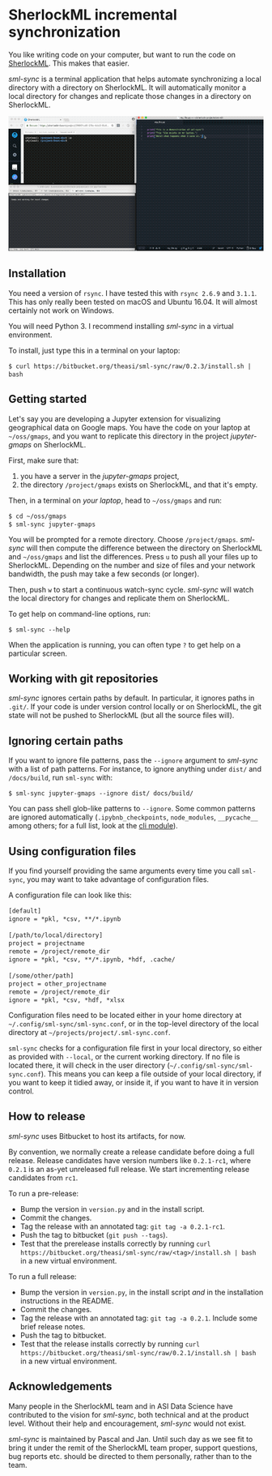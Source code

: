SherlockML incremental synchronization
======================================

You like writing code on your computer, but want to run the code on
[SherlockML](https://sherlockml.com). This makes that easier.

*sml-sync* is a terminal application that helps automate synchronizing a local
directory with a directory on SherlockML. It will automatically monitor a local
directory for changes and replicate those changes in a directory on SherlockML.

![Screencast demo](demo.gif)

Installation
------------

You need a version of `rsync`. I have tested this with `rsync 2.6.9` and
`3.1.1`. This has only really been tested on macOS and Ubuntu 16.04. It will
almost certainly not work on Windows.

You will need Python 3. I recommend installing *sml-sync* in a virtual
environment.

To install, just type this in a terminal on your laptop:

```
$ curl https://bitbucket.org/theasi/sml-sync/raw/0.2.3/install.sh | bash
```

Getting started
---------------

Let's say you are developing a Jupyter extension for visualizing geographical
data on Google maps. You have the code on your laptop at `~/oss/gmaps`, and you
want to replicate this directory in the project *jupyter-gmaps* on SherlockML.

First, make sure that:

1. you have a server in the *jupyter-gmaps* project,
2. the directory `/project/gmaps` exists on SherlockML, and that it's empty.

Then, in a terminal on  *your laptop*, head to `~/oss/gmaps` and run:

```
$ cd ~/oss/gmaps
$ sml-sync jupyter-gmaps
```

You will be prompted for a remote directory. Choose `/project/gmaps`. *sml-sync*
will then compute the difference between the directory on SherlockML and
`~/oss/gmaps` and list the differences. Press `u` to push all your files up to
SherlockML. Depending on the number and size of files and your network
bandwidth, the push may take a few seconds (or longer).

Then, push `w` to start a continuous watch-sync cycle. *sml-sync* will watch the
local directory for changes and replicate them on SherlockML.

To get help on command-line options, run:

```
$ sml-sync --help
```

When the application is running, you can often type `?` to get help on a
particular screen.

Working with git repositories
-----------------------------

*sml-sync* ignores certain paths by default. In particular, it ignores paths in
`.git/`. If your code is under version control locally or on SherlockML, the git
state will not be pushed to SherlockML (but all the source files will).

Ignoring certain paths
----------------------

If you want to ignore file patterns, pass the `--ignore` argument to *sml-sync*
with a list of path patterns. For instance, to ignore anything under `dist/`
and `/docs/build`, run `sml-sync` with:

```
$ sml-sync jupyter-gmaps --ignore dist/ docs/build/
```

You can pass shell glob-like patterns to `--ignore`. Some common patterns are
ignored automatically (`.ipybnb_checkpoints`, `node_modules`, `__pycache__`
among others; for a full list, look at the [cli module](sml_sync/cli.py)).

Using configuration files
-------------------------

If you find yourself providing the same arguments every time you call
`sml-sync`, you may want to take advantage of configuration files.

A configuration file can look like this:

```
[default]
ignore = *pkl, *csv, **/*.ipynb

[/path/to/local/directory]
project = projectname
remote = /project/remote_dir
ignore = *pkl, *csv, **/*.ipynb, *hdf, .cache/

[/some/other/path]
project = other_projectname
remote = /project/remote_dir
ignore = *pkl, *csv, *hdf, *xlsx
```

Configuration files need to be located either in your home directory at
`~/.config/sml-sync/sml-sync.conf`, or in the top-level directory of the
local directory at `~/projects/project/.sml-sync.conf`.

`sml-sync` checks for a configuration file first in your local directory, so
either as provided with `--local`, or the current working directory. If no file
is located there, it will check in the user directory (`~/.config/sml-sync/sml-sync.conf`).
This means you can keep a file outside of your local directory, if you want to
keep it tidied away, or inside it, if you want to have it in version control.

How to release
--------------

*sml-sync* uses Bitbucket to host its artifacts, for now.

By convention, we normally create a release candidate before doing a full release. Release candidates have version numbers like `0.2.1-rc1`, where `0.2.1` is an as-yet unreleased full release. We start incrementing release candidates from `rc1`.

To run a pre-release:

 - Bump the version in `version.py` and in the install script.
 - Commit the changes.
 - Tag the release with an annotated tag: `git tag -a 0.2.1-rc1`.
 - Push the tag to bitbucket (`git push --tags`).
 - Test that the prerelease installs correctly by running `curl https://bitbucket.org/theasi/sml-sync/raw/<tag>/install.sh | bash` in a new virtual environment.

To run a full release:

 - Bump the version in `version.py`, in the install script *and* in the installation instructions in the README.
 - Commit the changes.
 - Tag the release with an annotated tag: `git tag -a 0.2.1`. Include some brief release notes.
 - Push the tag to bitbucket.
 - Test that the release installs correctly by running `curl https://bitbucket.org/theasi/sml-sync/raw/0.2.1/install.sh | bash` in a new virtual environment.

Acknowledgements
----------------

Many people in the SherlockML team and in ASI Data Science have contributed to
the vision for *sml-sync*, both technical and at the product level. Without
their help and encouragement, *sml-sync* would not exist.

*sml-sync* is maintained by Pascal and Jan. Until such day as we see fit to bring
it under the remit of the SherlockML team proper, support questions, bug reports
etc. should be directed to them personally, rather than to the team.
